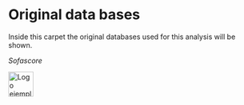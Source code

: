 # Original data bases #

Inside this carpet the original databases used for this analysis will be shown.

*Sofascore* 

<a href="https://www.sofascore.com/es/">
    <img src="https://play-lh.googleusercontent.com/ioue-6Mk6Gsin6zqeGilTVKlwk4sa8tZtzlsVDKYa3ZcvCjWgem-4noASh1Hms6GQAQ=w480-h960-rw" alt="Logo ejemplo" width="50" />
</a>


